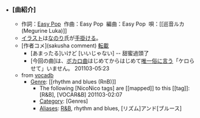 - ### [曲紹介]
    - 作詞：[Easy Pop](https://w.atwiki.jp/hmiku/pages/6564.html)  
作曲：Easy Pop  
編曲：Easy Pop  
唄：[[巡音ルカ (Megurine Luka)]]
    - [イラスト]([[illustrator]])は[なのり](nanori)氏が[手掛ける](tegakeru)。 
    - [作者コメ](sakusha comment) [転載](tensai)
        - [あまったる]いけど [いいじゃない] -- 甜蜜過頭了
        - [今回の曲]は、[ボカロ曲]([[VOCALOID]])はじめてからはじめて[唯一](yuiitsu)[俗に言う](zokuniiu)「ケロらせて」いません。
201103-05:23 
    - from [vocadb](https://vocadb.net/S/12446)
        - [Genre]([[genre]]): [[rhythm and blues (RnB)]]
            - The following [NicoNico tags] are [[mapped]] to this [[tag]]: [R&B], [VOCAR&B]
201103-02:07
            - [Category]([[category]]): [Genres]
            - [Aliases]([[alias]]): [R&B](https://vocadb.net/T/375/rnb), rhythm and blues, [リズム]アンド[ブルース]
